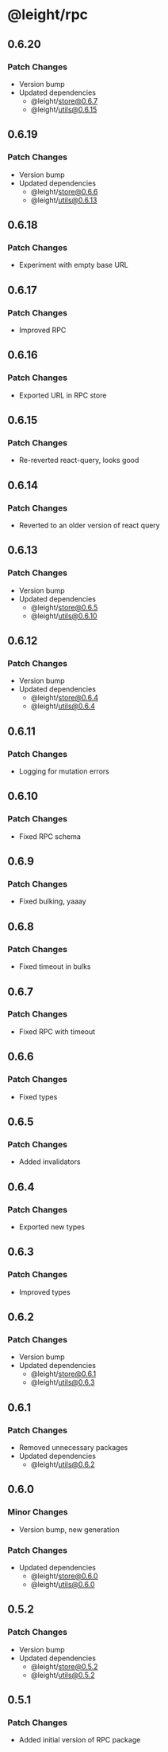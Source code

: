 # @leight/rpc

## 0.6.20

### Patch Changes

- Version bump
- Updated dependencies
    - @leight/store@0.6.7
    - @leight/utils@0.6.15

## 0.6.19

### Patch Changes

- Version bump
- Updated dependencies
    - @leight/store@0.6.6
    - @leight/utils@0.6.13

## 0.6.18

### Patch Changes

- Experiment with empty base URL

## 0.6.17

### Patch Changes

- Improved RPC

## 0.6.16

### Patch Changes

- Exported URL in RPC store

## 0.6.15

### Patch Changes

- Re-reverted react-query, looks good

## 0.6.14

### Patch Changes

- Reverted to an older version of react query

## 0.6.13

### Patch Changes

- Version bump
- Updated dependencies
    - @leight/store@0.6.5
    - @leight/utils@0.6.10

## 0.6.12

### Patch Changes

- Version bump
- Updated dependencies
    - @leight/store@0.6.4
    - @leight/utils@0.6.4

## 0.6.11

### Patch Changes

- Logging for mutation errors

## 0.6.10

### Patch Changes

- Fixed RPC schema

## 0.6.9

### Patch Changes

- Fixed bulking, yaaay

## 0.6.8

### Patch Changes

- Fixed timeout in bulks

## 0.6.7

### Patch Changes

- Fixed RPC with timeout

## 0.6.6

### Patch Changes

- Fixed types

## 0.6.5

### Patch Changes

- Added invalidators

## 0.6.4

### Patch Changes

- Exported new types

## 0.6.3

### Patch Changes

- Improved types

## 0.6.2

### Patch Changes

- Version bump
- Updated dependencies
    - @leight/store@0.6.1
    - @leight/utils@0.6.3

## 0.6.1

### Patch Changes

- Removed unnecessary packages
- Updated dependencies
    - @leight/utils@0.6.2

## 0.6.0

### Minor Changes

- Version bump, new generation

### Patch Changes

- Updated dependencies
    - @leight/store@0.6.0
    - @leight/utils@0.6.0

## 0.5.2

### Patch Changes

- Version bump
- Updated dependencies
    - @leight/store@0.5.2
    - @leight/utils@0.5.2

## 0.5.1

### Patch Changes

- Added initial version of RPC package
